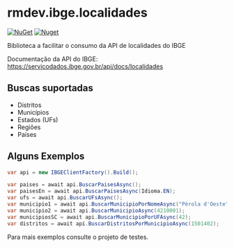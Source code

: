 # rmdev.ibge.localidades

[![NuGet](https://img.shields.io/nuget/v/rmdev.ibge.localidades.svg)](https://nuget.org/packages/rmdev.ibge.localidades)
[![Nuget](https://img.shields.io/nuget/dt/rmdev.ibge.localidades.svg)](https://nuget.org/packages/rmdev.ibge.localidades) 

Biblioteca a facilitar o consumo da API de localidades do IBGE

Documentação da API do IBGE: https://servicodados.ibge.gov.br/api/docs/localidades

## Buscas suportadas
- Distritos
- Municípios
- Estados (UFs)
- Regiões
- Países

## Alguns Exemplos

```csharp
var api = new IBGEClientFactory().Build();

var paises = await api.BuscarPaisesAsync();
var paisesEn = await api.BuscarPaisesAsync(Idioma.EN);
var ufs = await api.BuscarUFsAsync();
var municipio1 = await api.BuscarMunicipioPorNomeAsync("Pérola d'Oeste");
var municipio2 = await api.BuscarMunicipioAsync(4210001);
var municipiosSC = await api.BuscarMunicipioPorUFAsync(42);
var distritos = await api.BuscarDistritosPorMunicipioAsync(1501402);
```

Para mais exemplos consulte o projeto de testes.